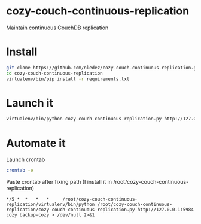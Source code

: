# cozy-couch-continuous-replication
Maintain continuous CouchDB replication

# Install
```bash
git clone https://github.com/nledez/cozy-couch-continuous-replication.git
cd cozy-couch-continuous-replication
virtualenv/bin/pip install -r requirements.txt
```

# Launch it
```bash
virtualenv/bin/python cozy-couch-continuous-replication.py http://127.0.0.1:5984 cozy backup-cozy
```

# Automate it
Launch crontab
```bash
crontab -e
```

Paste crontab after fixing path (I install it in /root/cozy-couch-continuous-replication)
```
*/5 *  *   *   *     /root/cozy-couch-continuous-replication/virtualenv/bin/python /root/cozy-couch-continuous-replication/cozy-couch-continuous-replication.py http://127.0.0.1:5984 cozy backup-cozy > /dev/null 2>&1
```
